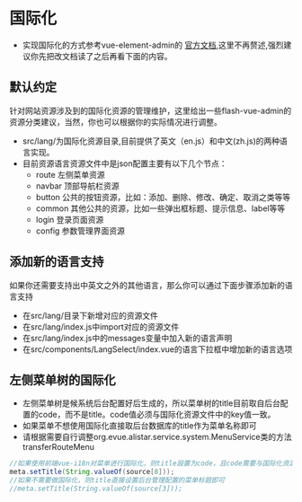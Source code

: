 # 国际化

- 实现国际化的方式参考vue-element-admin的
[官方文档](https://panjiachen.github.io/vue-element-admin-site/zh/guide/advanced/i18n.html),这里不再赘述,强烈建议你先把改文档读了之后再看下面的内容。


## 默认约定
针对网站资源涉及到的国际化资源的管理维护，这里给出一些flash-vue-admin的资源分类建议，当然，你也可以根据你的实际情况进行调整。

- src/lang/为国际化资源目录,目前提供了英文（en.js）和中文(zh.js)的两种语言实现。
- 目前资源语言资源文件中是json配置主要有以下几个节点：
    - route 左侧菜单资源
    - navbar 顶部导航栏资源
    - button 公共的按钮资源，比如：添加、删除、修改、确定、取消之类等等
    - common 其他公共的资源，比如一些弹出框标题、提示信息、label等等
    - login 登录页面资源
    - config 参数管理界面资源
 

## 添加新的语言支持
如果你还需要支持出中英文之外的其他语言，那么你可以通过下面步骤添加新的语言支持
- 在src/lang/目录下新增对应的资源文件
- 在src/lang/index.js中import对应的资源文件
- 在src/lang/index.js中的messages变量中加入新的语言声明
- 在src/components/LangSelect/index.vue的语言下拉框中增加新的语言选项


## 左侧菜单树的国际化
- 左侧菜单树是候系统后台配置好后生成的，所以菜单树的title目前取自后台配置的code，而不是title。code值必须与国际化资源文件中的key值一致。
- 如果菜单不想使用国际化直接取后台数据库的title作为菜单名称即可
- 请根据需要自行调整org.evue.alistar.service.system.MenuService类的方法transferRouteMenu
```java
//如果使用前端vue-i18n对菜单进行国际化，则title設置为code，且code需要与国际化资源文件中的key值一致
meta.setTitle(String.valueOf(source[8]));
//如果不需要做国际化，则title直接设置后台管理配置的菜单标题即可
//meta.setTitle(String.valueOf(source[3]));
```
